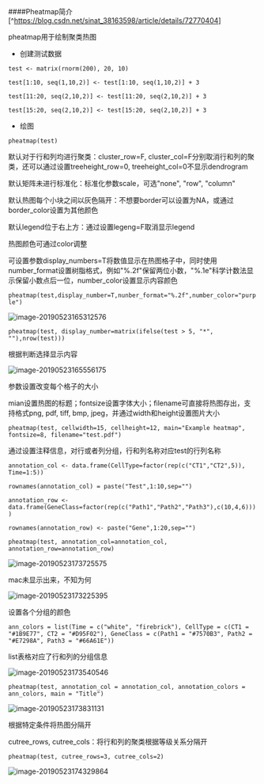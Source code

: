 ####Pheatmap简介[^https://blog.csdn.net/sinat_38163598/article/details/72770404]

pheatmap用于绘制聚类热图

* 创建测试数据

`test <- matrix(rnorm(200), 20, 10)`

`test[1:10, seq(1,10,2)] <- test[1:10, seq(1,10,2)] + 3`

`test[11:20, seq(2,10,2)] <- test[11:20, seq(2,10,2)] + 3`

`test[15:20, seq(2,10,2)] <- test[15:20, seq(2,10,2)] + 3`

* 绘图

`pheatmap(test)`

默认对于行和列均进行聚类：cluster_row=F, cluster_col=F分别取消行和列的聚类，还可以通过设置treeheight_row=0, treeheight_col=0不显示dendrogram

默认矩阵未进行标准化：标准化参数scale，可选"none", "row", "column"

默认热图每个小块之间以灰色隔开：不想要border可以设置为NA，或通过border_color设置为其他颜色

默认legend位于右上方：通过设置legeng=F取消显示legend

热图颜色可通过color调整

可设置参数display_numbers=T将数值显示在热图格子中，同时使用number_format设置树脂格式，例如"%.2f"保留两位小数，"%.1e"科学计数法显示保留小数点后一位，number_color设置显示内容颜色

`pheatmap(test,display_number=T,nunber_format="%.2f",number_color="purple")`

![image-20190523165312576](http://ww2.sinaimg.cn/large/006tNc79gy1g3bco9ozoaj31240p4qb4.jpg)

`pheatmap(test, display_number=matrix(ifelse(test > 5, "*", ""),nrow(test)))`

根据判断选择显示内容

![image-20190523165556175](http://ww2.sinaimg.cn/large/006tNc79gy1g3bcr01nabj315e0qqjss.jpg)

参数设置改变每个格子的大小

mian设置热图的标题；fontsize设置字体大小；filename可直接将热图存出，支持格式png, pdf, tiff, bmp, jpeg，并通过width和height设置图片大小

`pheatmap(test, cellwidth=15, cellheight=12, main="Example heatmap", fontsize=8, filename="test.pdf")`

通过设置注释信息，对行或者列分组，行和列名称对应test的行列名称

`annotation_col <- data.frame(CellType=factor(rep(c("CT1","CT2",5)), Time=1:5))`

`rownames(annotation_col) = paste("Test",1:10,sep="")`

`annotation_row <- data.frame(GeneClass=factor(rep(c("Path1","Path2","Path3"),c(10,4,6))))`

`rownames(annotation_row) <- paste("Gene",1:20,sep="")`

`pheatmap(test, annotation_col=annotation_col, annotation_row=annotation_row)`

![image-20190523173725575](http://ww4.sinaimg.cn/large/006tNc79gy1g3bdy6suwsj30uu062wez.jpg)

mac未显示出来，不知为何

![image-20190523173225395](http://ww3.sinaimg.cn/large/006tNc79gy1g3bdsyto16j30we0ritg3.jpg)

设置各个分组的颜色

`ann_colors = list(Time = c("white", "firebrick"), CellType = c(CT1 = "#1B9E77", CT2 = "#D95F02"), GeneClass = c(Path1 = "#7570B3", Path2 = "#E7298A", Path3 = "#66A61E"))`

list表格对应了行和列的分组信息

![image-20190523173540546](http://ww2.sinaimg.cn/large/006tNc79gy1g3bdwd4n9ej30do09cq3g.jpg)

`pheatmap(test, annotation_col = annotation_col, annotation_colors = ann_colors, main = "Title")`

![image-20190523173831131](http://ww2.sinaimg.cn/large/006tNc79gy1g3bdzbf9xbj30wk0qujyi.jpg)

根据特定条件将热图分隔开

cutree_rows, cutree_cols：将行和列的聚类根据等级关系分隔开

`pheatmap(test, cutree_rows=3, cutree_cols=2)`

![image-20190523174329864](http://ww4.sinaimg.cn/large/006tNc79gy1g3be4hqdvpj312u0rajsl.jpg)

